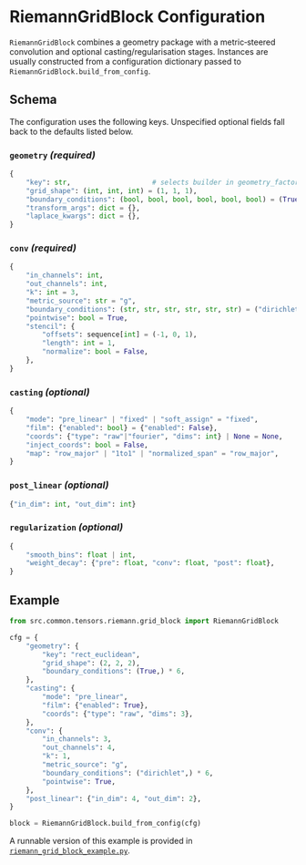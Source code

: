 # RiemannGridBlock Configuration

`RiemannGridBlock` combines a geometry package with a metric‑steered
convolution and optional casting/regularisation stages.  Instances are usually
constructed from a configuration dictionary passed to
`RiemannGridBlock.build_from_config`.

## Schema

The configuration uses the following keys.  Unspecified optional fields fall
back to the defaults listed below.

### `geometry` *(required)*

```python
{
    "key": str,                    # selects builder in geometry_factory
    "grid_shape": (int, int, int) = (1, 1, 1),
    "boundary_conditions": (bool, bool, bool, bool, bool, bool) = (True,) * 6,
    "transform_args": dict = {},
    "laplace_kwargs": dict = {},
}
```

### `conv` *(required)*

```python
{
    "in_channels": int,
    "out_channels": int,
    "k": int = 3,
    "metric_source": str = "g",
    "boundary_conditions": (str, str, str, str, str, str) = ("dirichlet",) * 6,
    "pointwise": bool = True,
    "stencil": {
        "offsets": sequence[int] = (-1, 0, 1),
        "length": int = 1,
        "normalize": bool = False,
    },
}
```

### `casting` *(optional)*

```python
{
    "mode": "pre_linear" | "fixed" | "soft_assign" = "fixed",
    "film": {"enabled": bool} = {"enabled": False},
    "coords": {"type": "raw"|"fourier", "dims": int} | None = None,
    "inject_coords": bool = False,
    "map": "row_major" | "1to1" | "normalized_span" = "row_major",
}
```

### `post_linear` *(optional)*

```python
{"in_dim": int, "out_dim": int}
```

### `regularization` *(optional)*

```python
{
    "smooth_bins": float | int,
    "weight_decay": {"pre": float, "conv": float, "post": float},
}
```

## Example

```python
from src.common.tensors.riemann.grid_block import RiemannGridBlock

cfg = {
    "geometry": {
        "key": "rect_euclidean",
        "grid_shape": (2, 2, 2),
        "boundary_conditions": (True,) * 6,
    },
    "casting": {
        "mode": "pre_linear",
        "film": {"enabled": True},
        "coords": {"type": "raw", "dims": 3},
    },
    "conv": {
        "in_channels": 3,
        "out_channels": 4,
        "k": 1,
        "metric_source": "g",
        "boundary_conditions": ("dirichlet",) * 6,
        "pointwise": True,
    },
    "post_linear": {"in_dim": 4, "out_dim": 2},
}

block = RiemannGridBlock.build_from_config(cfg)
```

A runnable version of this example is provided in
[`riemann_grid_block_example.py`](riemann_grid_block_example.py).
